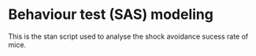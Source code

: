 # Behaviour test (SAS) modeling

This is the stan script used to analyse the shock avoidance sucess rate of mice. 
